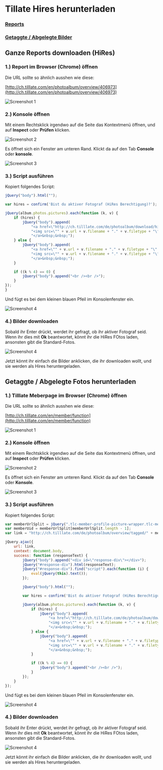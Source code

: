 # Tillate Hires herunterladen

### [Reports](#ganze-reports-downloaden-hires)

### [Getaggte / Abgelegte Bilder](#getaggte--abgelegte-fotos-herunterladen)

## Ganze Reports downloaden (HiRes)

### 1.) Report im Browser (Chrome) öffnen

Die URL sollte so ähnlich ausshen wie diese: 

[http://ch.tilllate.com/en/photoalbum/overview/406973](http://ch.tilllate.com/en/photoalbum/overview/406973)

![Screenshot 1](img/1.png)

### 2.) Konsole öffnen

Mit einem Rechtsklick irgendwo auf die Seite das Kontextmenü öffnen, und auf **Inspect** oder **Prüfen** klicken.

![Screenshot 2](img/2.png)

Es öffnet sich ein Fenster am unteren Rand. Klickt da auf den Tab **Console** oder **konsole**.

![Screenshot 3](img/3.png)

### 3.) Script ausführen

Kopiert folgendes Script:

```javascript
jQuery("body").html("");

var hires = confirm('Bist du aktiver Fotograf (HiRes Berechtigung)?');

jQuery(album.photos.pictures).each(function (k, v) {
    if (hires) {
        jQuery("body").append(
            "<a href=\"http://ch.tilllate.com/de/photoalbum/download/hires/" + v.fid + "\" download=\"" + v.fid + v.gid + "." + v.filetype + "\">" +
            "<img src=\"" + v.url + v.filename + "." + v.filetype + "\" style=\"width: 200px; height: auto;\"/>" +
            "</a>&nbsp;&nbsp;");
    } else {
        jQuery("body").append(
            "<a href=\"" + v.url + v.filename + "." + v.filetype + "\" download=\"" + v.fid + v.gid + "." + v.filetype + "\">" +
            "<img src=\"" + v.url + v.filename + "." + v.filetype + "\" style=\"width: 200px; height: auto;\"/>" +
            "</a>&nbsp;&nbsp;");
    }

    if ((k % 4) == 0) {
        jQuery("body").append("<br /><br />");
    }
});
}
```

Und fügt es bei dem kleinen blauen Pfeil im Konsolenfenster ein.

![Screenshot 4](img/4.png)

### 4.) Bilder downloaden

Sobald ihr Enter drückt, werdet ihr gefragt, ob ihr aktiver Fotograf seid. Wenn ihr dies mit **Ok** beantwortet, könnt ihr die HiRes FOtos laden, ansonsten gibt die Standard-Fotos. 

![Screenshot 4](img/5.png)

Jetzt könnt ihr einfach die Bilder anklicken, die ihr downloaden wollt, und sie werden als Hires heruntergeladen.

## Getaggte / Abgelegte Fotos herunterladen

### 1.) Tilllate Meberpage im Browser (Chrome) öffnen

Die URL sollte so ähnlich ausshen wie diese: 

[http://ch.tilllate.com/en/member/function](http://ch.tilllate.com/en/member/function)

![Screenshot 1](img/1.png)

### 2.) Konsole öffnen

Mit einem Rechtsklick irgendwo auf die Seite das Kontextmenü öffnen, und auf **Inspect** oder **Prüfen** klicken.

![Screenshot 2](img/2.png)

Es öffnet sich ein Fenster am unteren Rand. Klickt da auf den Tab **Console** oder **Konsole**.

![Screenshot 3](img/3.png)

### 3.) Script ausführen

Kopiert folgendes Script:

```javascript
var memberUrlSplit = jQuery(".tlc-member-profile-picture-wrapper.tlc-member-profile-picture-wrapper-with-header a").attr("href").split("/");
var memberUid = memberUrlSplit[memberUrlSplit.length - 1];
var link = "http://ch.tilllate.com/de/photoalbum/overview/tagged/" + memberUid;

jQuery.ajax({
    url: link,
    context: document.body,
    success: function (responseText) {
        jQuery("body").append("<div id=\"response-div\"></div>");
        jQuery("#response-div").html(responseText);
        jQuery("#response-div").find("script").each(function (i) {
            eval(jQuery(this).text());
        });

        jQuery("body").html("");

        var hires = confirm('Bist du aktiver Fotograf (HiRes Berechtigung)?');

        jQuery(album.photos.pictures).each(function (k, v) {
            if (hires) {
                jQuery("body").append(
                    "<a href=\"http://ch.tilllate.com/de/photoalbum/download/hires/" + v.fid + "\" download=\"" + v.fid + v.gid + "." + v.filetype + "\">" +
                    "<img src=\"" + v.url + v.filename + "." + v.filetype + "\" style=\"width: 200px; height: auto;\"/>" +
                    "</a>&nbsp;&nbsp;");
            } else {
                jQuery("body").append(
                    "<a href=\"" + v.url + v.filename + "." + v.filetype + "\" download=\"" + v.fid + v.gid + "." + v.filetype + "\">" +
                    "<img src=\"" + v.url + v.filename + "." + v.filetype + "\" style=\"width: 200px; height: auto;\"/>" +
                    "</a>&nbsp;&nbsp;");
            }

            if ((k % 4) == 0) {
                jQuery("body").append("<br /><br />");
            }
        });
    }
});
```

Und fügt es bei dem kleinen blauen Pfeil im Konsolenfenster ein.

![Screenshot 4](img/4.png)

### 4.) Bilder downloaden

Sobald ihr Enter drückt, werdet ihr gefragt, ob ihr aktiver Fotograf seid. Wenn ihr dies mit **Ok** beantwortet, könnt ihr die HiRes FOtos laden, ansonsten gibt die Standard-Fotos. 

![Screenshot 4](img/5.png)

Jetzt könnt ihr einfach die Bilder anklicken, die ihr downloaden wollt, und sie werden als Hires heruntergeladen.
